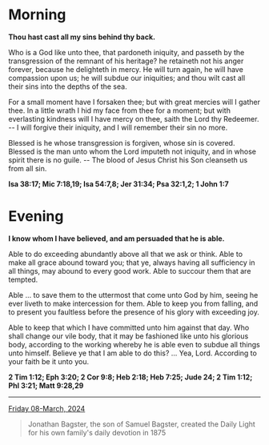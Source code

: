 # Morning

**Thou hast cast all my sins behind thy back.**
 
Who is a God like unto thee, that pardoneth iniquity, and passeth by the transgression of the remnant of his heritage? he retaineth not his anger forever, because he delighteth in mercy. He will turn again, he will have compassion upon us; he will subdue our iniquities; and thou wilt cast all their sins into the depths of the sea.
 
For a small moment have I forsaken thee; but with great mercies will I gather thee. In a little wrath I hid my face from thee for a moment; but with everlasting kindness will I have mercy on thee, saith the Lord thy Redeemer. -- I will forgive their iniquity, and I will remember their sin no more.
 
Blessed is he whose transgression is forgiven, whose sin is covered. Blessed is the man unto whom the Lord imputeth not iniquity, and in whose spirit there is no guile. -- The blood of Jesus Christ his Son cleanseth us from all sin.  

**Isa 38:17; Mic 7:18,19; Isa 54:7,8; Jer 31:34; Psa 32:1,2; 1 John 1:7**

# Evening

**I know whom I have believed, and am persuaded that he is able.**
 
Able to do exceeding abundantly above all that we ask or think. Able to make all grace abound toward you; that ye, always having all sufficiency in all things, may abound to every good work. Able to succour them that are tempted.
 
Able ... to save them to the uttermost that come unto God by him, seeing he ever liveth to make intercession for them. Able to keep you from falling, and to present you faultless before the presence of his glory with exceeding joy.
 
Able to keep that which I have committed unto him against that day. Who shall change our vile body, that it may be fashioned like unto his glorious body, according to the working whereby he is able even to subdue all things unto himself. Believe ye that I am able to do this? ... Yea, Lord. According to your faith be it unto you.  

**2 Tim 1:12; Eph 3:20; 2 Cor 9:8; Heb 2:18; Heb 7:25; Jude 24; 2 Tim 1:12; Phl 3:21; Matt 9:28,29**

---

[Friday 08-March, 2024](https://t.me/s/daily_light)

> Jonathan Bagster, the son of Samuel Bagster, created the Daily Light for his own family's daily devotion in 1875

